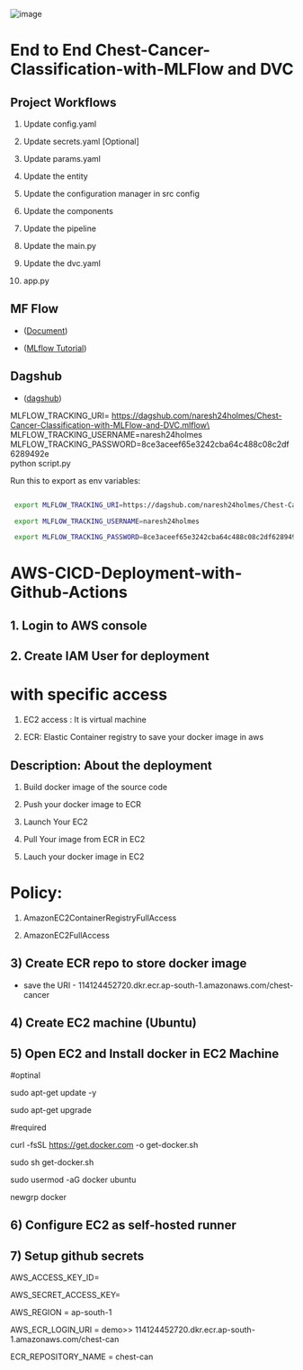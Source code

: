 ![image](https://github.com/naresh24holmes/Chest-Cancer-Classification-with-MLFlow-and-DVC/assets/118437678/ee8b18e9-5628-4576-a52a-bd8d2a346024)


# End to End Chest-Cancer-Classification-with-MLFlow and DVC

## Project Workflows

1. Update config.yaml

2. Update secrets.yaml [Optional]

3. Update params.yaml

4. Update the entity

5. Update the configuration manager in src config

6. Update the components

7. Update the pipeline

8. Update the main.py

9. Update the dvc.yaml

10. app.py

## MF Flow

* ([Document](https://mlflow.org/docs/latest/index.html))

* ([MLflow Tutorial](https://youtube.com/playlist?list=PLkz_y24mlSJZrqiZ4_cLUiP0CBN5wFmTb&si=zEp_C8zLHt1DzWKK))

## Dagshub

* ([dagshub](https://dagshub.com/))

MLFLOW_TRACKING_URI= https://dagshub.com/naresh24holmes/Chest-Cancer-Classification-with-MLFlow-and-DVC.mlflow\
MLFLOW_TRACKING_USERNAME=naresh24holmes \
MLFLOW_TRACKING_PASSWORD=8ce3aceef65e3242cba64c488c08c2df6289492e \
python script.py

Run this to export as env variables:




```bash

 export MLFLOW_TRACKING_URI=https://dagshub.com/naresh24holmes/Chest-Cancer-Classification-with-MLFlow-and-DVC.mlflow

 export MLFLOW_TRACKING_USERNAME=naresh24holmes 

 export MLFLOW_TRACKING_PASSWORD=8ce3aceef65e3242cba64c488c08c2df6289492e
```
# AWS-CICD-Deployment-with-Github-Actions

## 1. Login to AWS console
## 2. Create IAM User for deployment

# with specific access

1) EC2 access : It is virtual machine

2) ECR: Elastic Container registry to save your docker image in aws


## Description: About the deployment

1. Build docker image of the source code

2. Push your docker image to ECR

3. Launch Your EC2 

4. Pull Your image from ECR in EC2

5. Lauch your docker image in EC2

# Policy:

1. AmazonEC2ContainerRegistryFullAccess

2. AmazonEC2FullAccess

## 3) Create ECR repo to store docker image
- save the URI - 114124452720.dkr.ecr.ap-south-1.amazonaws.com/chest-cancer

## 4) Create EC2 machine (Ubuntu)

## 5) Open EC2 and Install docker in EC2 Machine

#optinal

sudo apt-get update -y

sudo apt-get upgrade

#required

curl -fsSL https://get.docker.com -o get-docker.sh

sudo sh get-docker.sh

sudo usermod -aG docker ubuntu

newgrp docker

## 6) Configure EC2 as self-hosted runner

## 7) Setup github secrets

AWS_ACCESS_KEY_ID=

AWS_SECRET_ACCESS_KEY=

AWS_REGION = ap-south-1

AWS_ECR_LOGIN_URI = demo>>  114124452720.dkr.ecr.ap-south-1.amazonaws.com/chest-can

ECR_REPOSITORY_NAME = chest-can



